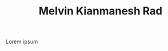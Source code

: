 ﻿---
layout: post
title: Melvin Kianmanesh Rad
description: Apr&egrave;s son passage &agrave; la FINMA, le regulateur financier Suisse l’a recommand&eacute; pour avoir apporte une importante contribution au Swiss Solvency Test, mod&eacute;le standard de gestion du risque appliqu&eacute; par les assurances vie. Il est actuellement en visite scientifique à Microsoft Research, Redmond, Washington, ou il travaille sur des sujets liés aux algorithmes d’optimisation.
-Secteurs: assurance vie, finance, digital marketing.
-Comp&eacute;tences: math&eacute;matiques financi&egrave;res, gestion du risque, &eacute;chantillonnage, Monte-Carlo et cha&icirc;nes de Markov.
-Programmation: R, C++, Matlab, Scala, Apache Spark.
image: assets/images/Melvin.jpeg
---

Lorem ipsum